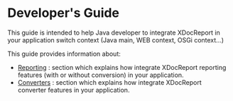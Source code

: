 # Developer's Guide #

This guide is intended to help Java developer to integrate XDocReport in your application switch context (Java main, WEB context, OSGi context...)

This guide provides information about:

  * [Reporting](Reporting.md) : section which explains how integrate XDocReport reporting features (with or without conversion) in your application.
  * [Converters](Converters.md) : section which explains how integrate XDocReport converter features in your application.